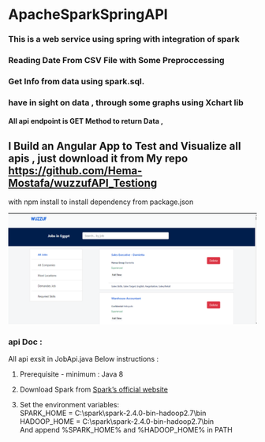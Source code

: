 # ApacheSparkSpringAPI
### This is a web service using spring with integration of spark 
### Reading Date From CSV File with Some Preproccessing 
### Get Info from data using **spark.sql**. 
### have in sight on data ,  through some graphs using **Xchart** lib
#### All api endpoint is GET Method to return Data ,

## I Build an Angular App to Test and Visualize all apis , just download it from My repo https://github.com/Hema-Mostafa/wuzzufAPI_Testiong
with  npm install   to install dependency from package.json

![Angular App uses this api to test and visualize !](/src/main/resources/angular-app.png "San Juan Mountains")


### api Doc : 
   All api exsit in JobApi.java 
Below instructions :

1. Prerequisite - minimum : Java 8
   <br/>
2. Download Spark from [Spark’s official website](http://spark.apache.org/downloads.html)
   <br/>
4. Set the environment variables:<br/>
   SPARK_HOME = C:\spark\spark-2.4.0-bin-hadoop2.7\bin<br/>
   HADOOP_HOME = C:\spark\spark-2.4.0-bin-hadoop2.7\bin<br/>
   And append %SPARK_HOME% and %HADOOP_HOME% in PATH
   <br/>
 
   <br/>

